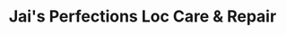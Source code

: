 ---
title: "Jai's Perfections Loc Care & Repair"
url: /lathrup-village/jais-perfections-loc-care-and-repair/
shop: hairdresser
---